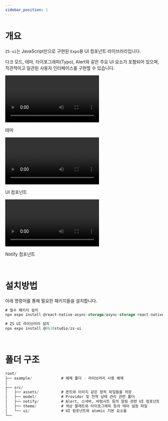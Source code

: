 ```yaml
---
sidebar_position: 1
---
```


# 개요

`ZS-ui`는 JavaScript만으로 구현된 `Expo`용 UI 컴포넌트 라이브러리입니다. 

다크 모드, 테마, 타이포그래피(Typo), Alert와 같은 주요 UI 요소가 포함되어 있으며, 직관적이고 일관된 사용자 인터페이스를 구현할 수 있습니다.

<div style={{
  display: 'flex',
  overflowX: 'auto',
  gap: '20px',
  padding: '0 10px 0 0'
}}>
  <div style={{
    minWidth: '300px',
    flexShrink: 0
  }}>
    <video controls width="300">
      <source src="https://github.com/user-attachments/assets/7b66915e-163e-4abe-9fab-fb25e33d7a88" type="video/mp4" />
    </video>
    <p>테마</p>
  </div>
  <div style={{
    minWidth: '300px',
    flexShrink: 0
  }}>
    <video controls width="300">
      <source src="https://github.com/user-attachments/assets/73f59984-fc7b-4004-a516-089a2969ea1d" type="video/mp4" />
    </video>
    <p>UI 컴포넌트</p>
  </div>
  <div style={{
    minWidth: '300px',
    flexShrink: 0
  }}>
    <video controls width="300">
      <source src="https://github.com/user-attachments/assets/24918e91-9afc-4777-b6c7-b914bfb30e60" type="video/mp4" />
    </video>
    <p>Notify 컴포넌트</p>
  </div>
</div>

<br />

# 설치방법

아래 명령어를 통해 필요한 패키지들을 설치합니다.

```sql
# 필수 패키지 설치
npx expo install @react-native-async-storage/async-storage react-native-gesture-handler react-native-reanimated react-native-svg react-native-safe-area-context

# ZS UI 라이브러리 설치
npx expo install @0610studio/zs-ui
```

<br />

# 폴더 구조

```sql
root/
├── example/             # 예제 폴더 - 라이브러리 사용 예제
│ 
├── src/
│   ├── assets/          # 폰트와 이미지 같은 정적 파일들을 저장
│   ├── model/           # Provider 및 전역 상태 관리 관련 폴더
│   ├── notify/          # Alert, 스낵바, 바텀시트 등의 알림 관련 UI 컴포넌트
│   ├── theme/           # 색상 팔레트와 타이포그래피 등의 테마 설정 파일
│   └── ui/              # UI 컴포넌트와 atomic 기본 요소들
└──
```


